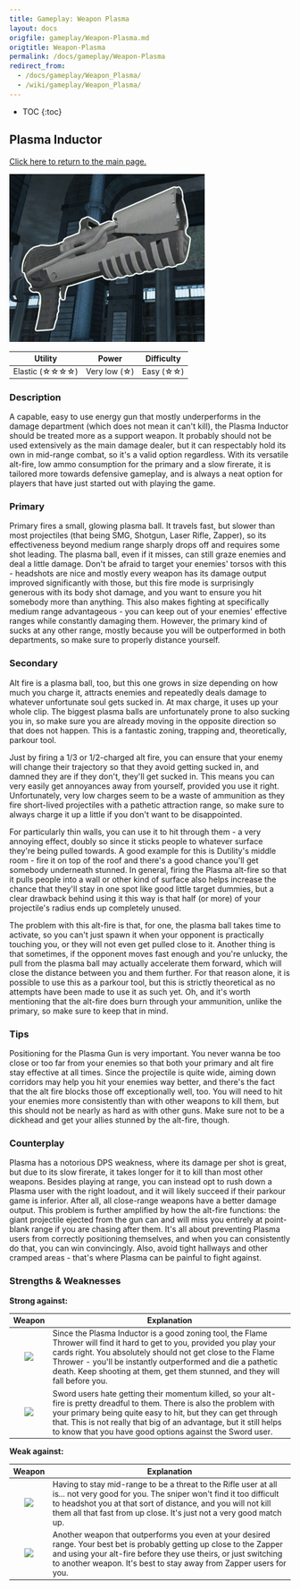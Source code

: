 ```yaml
---
title: Gameplay: Weapon Plasma
layout: docs
origfile: gameplay/Weapon-Plasma.md
origtitle: Weapon-Plasma
permalink: /docs/gameplay/Weapon-Plasma
redirect_from:
  - /docs/gameplay/Weapon_Plasma/
  - /wiki/gameplay/Weapon_Plasma/
---
```

* TOC
{:toc}
## Plasma Inductor

[Click here to return to the main page.](Weapons-Guide)

<img src="../images/weapons/weaponsguide/plasma.png" height="300px"/>

| Utility | Power | Difficulty |
|------------------|---------------|------------|
| Elastic (☆☆☆☆) | Very low (☆) | Easy (☆☆) |

### Description

A capable, easy to use energy gun that mostly underperforms in the damage department (which does not mean it can't kill), the Plasma Inductor should be treated more as a support weapon. It probably should not be used extensively as the main damage dealer, but it can respectably hold its own in mid-range combat, so it's a valid option regardless. With its versatile alt-fire, low ammo consumption for the primary and a slow firerate, it is tailored more towards defensive gameplay, and is always a neat option for players that have just started out with playing the game.

### Primary

Primary fires a small, glowing plasma ball. It travels fast, but slower than most projectiles (that being SMG, Shotgun, Laser Rifle, Zapper), so its effectiveness beyond medium range sharply drops off and requires some shot leading. The plasma ball, even if it misses, can still graze enemies and deal a little damage. Don't be afraid to target your enemies' torsos with this - headshots are nice and mostly every weapon has its damage output improved significantly with those, but this fire mode is surprisingly generous with its body shot damage, and you want to ensure you hit somebody more than anything. This also makes fighting at specifically medium range advantageous - you can keep out of your enemies' effective ranges while constantly damaging them. However, the primary kind of sucks at any other range, mostly because you will be outperformed in both departments, so make sure to properly distance yourself.

### Secondary

Alt fire is a plasma ball, too, but this one grows in size depending on how much you charge it, attracts enemies and repeatedly deals damage to whatever unfortunate soul gets sucked in. At max charge, it uses up your whole clip. The biggest plasma balls are unfortunately prone to also sucking you in, so make sure you are already moving in the opposite direction so that does not happen. This is a fantastic zoning, trapping and, theoretically, parkour tool.

Just by firing a 1/3 or 1/2-charged alt fire, you can ensure that your enemy will change their trajectory so that they avoid getting sucked in, and damned they are if they don't, they'll get sucked in. This means you can very easily get annoyances away from yourself, provided you use it right. Unfortunately, very low charges seem to be a waste of ammunition as they fire short-lived projectiles with a pathetic attraction range, so make sure to always charge it up a little if you don't want to be disappointed.

For particularly thin walls, you can use it to hit through them - a very annoying effect, doubly so since it sticks people to whatever surface they're being pulled towards. A good example for this is Dutility's middle room - fire it on top of the roof and there's a good chance you'll get somebody underneath stunned. In general, firing the Plasma alt-fire so that it pulls people into a wall or other kind of surface also helps increase the chance that they'll stay in one spot like good little target dummies, but a clear drawback behind using it this way is that half (or more) of your projectile's radius ends up completely unused.

The problem with this alt-fire is that, for one, the plasma ball takes time to activate, so you can't just spawn it when your opponent is practically touching you, or they will not even get pulled close to it. Another thing is that sometimes, if the opponent moves fast enough and you're unlucky, the pull from the plasma ball may actually accelerate them forward, which will close the distance between you and them further. For that reason alone, it is possible to use this as a parkour tool, but this is strictly theoretical as no attempts have been made to use it as such yet. Oh, and it's worth mentioning that the alt-fire does burn through your ammunition, unlike the primary, so make sure to keep that in mind.

### Tips

Positioning for the Plasma Gun is very important. You never wanna be too close or too far from your enemies so that both your primary and alt fire stay effective at all times. Since the projectile is quite wide, aiming down corridors may help you hit your enemies way better, and there's the fact that the alt fire blocks those off exceptionally well, too. You will need to hit your enemies more consistently than with other weapons to kill them, but this should not be nearly as hard as with other guns. Make sure not to be a dickhead and get your allies stunned by the alt-fire, though.

### Counterplay

Plasma has a notorious DPS weakness, where its damage per shot is great, but due to its slow firerate, it takes longer for it to kill than most other weapons. Besides playing at range, you can instead opt to rush down a Plasma user with the right loadout, and it will likely succeed if their parkour game is inferior. After all, all close-range weapons have a better damage output. This problem is further amplified by how the alt-fire functions: the giant projectile ejected from the gun can and will miss you entirely at point-blank range if you are chasing after them. It's all about preventing Plasma users from correctly positioning themselves, and when you can consistently do that, you can win convincingly. Also, avoid tight hallways and other cramped areas - that's where Plasma can be painful to fight against.

### Strengths & Weaknesses

**Strong against:**

| Weapon | Explanation |
| :----: | ----------- |
| <img src="../images/weapons/flamer.png" width="64px"/> | Since the Plasma Inductor is a good zoning tool, the Flame Thrower will find it hard to get to you, provided you play your cards right. You absolutely should not get close to the Flame Thrower - you'll be instantly outperformed and die a pathetic death. Keep shooting at them, get them stunned, and they will fall before you. |
| <img src="../images/weapons/sword.png" width="64px"/> | Sword users hate getting their momentum killed, so your alt-fire is pretty dreadful to them. There is also the problem with your primary being quite easy to hit, but they can get through that. This is not really that big of an advantage, but it still helps to know that you have good options against the Sword user. |

**Weak against:**

| Weapon | Explanation |
| :----: | ----------- |
| <img src="../images/weapons/rifle.png" width="64px"/> | Having to stay mid-range to be a threat to the Rifle user at all is... not very good for you. The sniper won't find it too difficult to headshot you at that sort of distance, and you will not kill them all that fast from up close. It's just not a very good match up. |
| <img src="../images/weapons/zapper.png" width="64px"/> | Another weapon that outperforms you even at your desired range. Your best bet is probably getting up close to the Zapper and using your alt-fire before they use theirs, or just switching to another weapon. It's best to stay away from Zapper users for you. |

